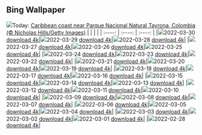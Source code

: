 ## Bing Wallpaper
![](./wallpaper/2022-03-30.jpg)Today: [Caribbean coast near Parque Nacional Natural Tayrona, Colombia (© Nicholas Hills/Getty Images)](./wallpaper/2022-03-30.jpg)
|      |      |      |
| :----: | :----: | :----: |
|![](./wallpaper/2022-03-30_sm.jpg)2022-03-30 [download 4k](./wallpaper/2022-03-30.jpg)|![](./wallpaper/2022-03-29_sm.jpg)2022-03-29 [download 4k](./wallpaper/2022-03-29.jpg)|![](./wallpaper/2022-03-28_sm.jpg)2022-03-28 [download 4k](./wallpaper/2022-03-28.jpg)|
|![](./wallpaper/2022-03-27_sm.jpg)2022-03-27 [download 4k](./wallpaper/2022-03-27.jpg)|![](./wallpaper/2022-03-26_sm.jpg)2022-03-26 [download 4k](./wallpaper/2022-03-26.jpg)|![](./wallpaper/2022-03-25_sm.jpg)2022-03-25 [download 4k](./wallpaper/2022-03-25.jpg)|
|![](./wallpaper/2022-03-24_sm.jpg)2022-03-24 [download 4k](./wallpaper/2022-03-24.jpg)|![](./wallpaper/2022-03-23_sm.jpg)2022-03-23 [download 4k](./wallpaper/2022-03-23.jpg)|![](./wallpaper/2022-03-22_sm.jpg)2022-03-22 [download 4k](./wallpaper/2022-03-22.jpg)|
|![](./wallpaper/2022-03-21_sm.jpg)2022-03-21 [download 4k](./wallpaper/2022-03-21.jpg)|![](./wallpaper/2022-03-20_sm.jpg)2022-03-20 [download 4k](./wallpaper/2022-03-20.jpg)|![](./wallpaper/2022-03-19_sm.jpg)2022-03-19 [download 4k](./wallpaper/2022-03-19.jpg)|
|![](./wallpaper/2022-03-18_sm.jpg)2022-03-18 [download 4k](./wallpaper/2022-03-18.jpg)|![](./wallpaper/2022-03-17_sm.jpg)2022-03-17 [download 4k](./wallpaper/2022-03-17.jpg)|![](./wallpaper/2022-03-16_sm.jpg)2022-03-16 [download 4k](./wallpaper/2022-03-16.jpg)|
|![](./wallpaper/2022-03-15_sm.jpg)2022-03-15 [download 4k](./wallpaper/2022-03-15.jpg)|![](./wallpaper/2022-03-14_sm.jpg)2022-03-14 [download 4k](./wallpaper/2022-03-14.jpg)|![](./wallpaper/2022-03-13_sm.jpg)2022-03-13 [download 4k](./wallpaper/2022-03-13.jpg)|
|![](./wallpaper/2022-03-12_sm.jpg)2022-03-12 [download 4k](./wallpaper/2022-03-12.jpg)|![](./wallpaper/2022-03-11_sm.jpg)2022-03-11 [download 4k](./wallpaper/2022-03-11.jpg)|![](./wallpaper/2022-03-10_sm.jpg)2022-03-10 [download 4k](./wallpaper/2022-03-10.jpg)|
|![](./wallpaper/2022-03-09_sm.jpg)2022-03-09 [download 4k](./wallpaper/2022-03-09.jpg)|![](./wallpaper/2022-03-08_sm.jpg)2022-03-08 [download 4k](./wallpaper/2022-03-08.jpg)|![](./wallpaper/2022-03-07_sm.jpg)2022-03-07 [download 4k](./wallpaper/2022-03-07.jpg)|
|![](./wallpaper/2022-03-06_sm.jpg)2022-03-06 [download 4k](./wallpaper/2022-03-06.jpg)|![](./wallpaper/2022-03-05_sm.jpg)2022-03-05 [download 4k](./wallpaper/2022-03-05.jpg)|![](./wallpaper/2022-03-04_sm.jpg)2022-03-04 [download 4k](./wallpaper/2022-03-04.jpg)|
|![](./wallpaper/2022-03-03_sm.jpg)2022-03-03 [download 4k](./wallpaper/2022-03-03.jpg)|![](./wallpaper/2022-03-02_sm.jpg)2022-03-02 [download 4k](./wallpaper/2022-03-02.jpg)|![](./wallpaper/2022-03-01_sm.jpg)2022-03-01 [download 4k](./wallpaper/2022-03-01.jpg)|
|![](./wallpaper/2022-02-28_sm.jpg)2022-02-28 [download 4k](./wallpaper/2022-02-28.jpg)|